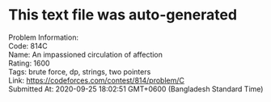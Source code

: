 # This text file was auto-generated  
  
Problem Information:  
Code: 814C  
Name: An impassioned circulation of affection  
Rating: 1600  
Tags: brute force, dp, strings, two pointers  
Link: https://codeforces.com/contest/814/problem/C  
Submitted At: 2020-09-25 18:02:51 GMT+0600 (Bangladesh Standard Time)  
